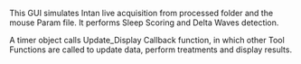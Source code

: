 This GUI simulates Intan live acquisition from processed folder and the mouse Param file. It performs Sleep Scoring and Delta Waves detection.

A timer object calls Update_Display Callback function, in which other
Tool Functions are called to update data, perform treatments and display results.